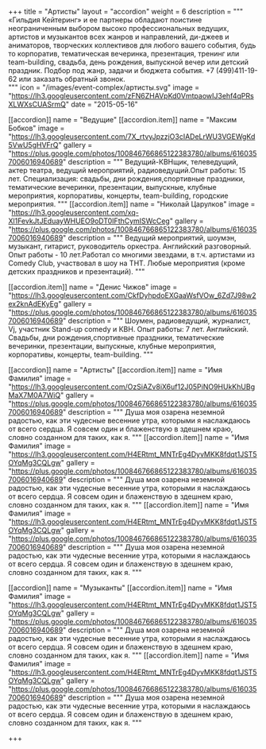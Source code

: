 +++
title = "Артисты"
layout = "accordion"
weight = 6
description = """
   «Гильдия Кейтеринг» и ее партнеры обладают поистине неограниченным выбором высоко профессиональных ведущих, артистов и музыкантов всех жанров и направлений, ди-джеев и аниматоров, творческих коллективов для любого вашего события, будь то  корпоратив, тематическая вечеринка, презентация, тренинг или team-building, свадьба, день рождения, выпускной вечер или детский праздник. Подбор под жанр, задачи и бюджета события. +7 (499)411-19-62 или заказать обратный звонок.  
"""
icon = "/images/event-complex/артисты.svg"
image = "https://lh3.googleusercontent.com/zFN6ZHAVpKd0VmtpaowIJ3ehf4qPRsXLWXsCUASrmQ"
date = "2015-05-16"  

[[accordion]]
  name = "Ведущие"
  [[accordion.item]]
    name = "Максим Бобков"
    image = "https://lh3.googleusercontent.com/7X_rtvyJpzzjO3cIADeLrWU3VGEWgKd5VwU5gHVFrQ"
    gallery = "https://plus.google.com/photos/100846766865122383780/albums/6160357006016940689"
    description = """
Ведущий-КВНщик, телеведущий, актер театра, ведущий мероприятий, радиоведущий.Опыт работы: 15 лет. Специализация: свадьбы,	дни рождения,спортивные праздники, тематические вечеринки, презентации, выпускные, клубные мероприятия, корпоративы, концерты, team-building, городские мероприятия.
    """
  [[accordion.item]]
    name = "Николай Царулков"
    image = "https://lh3.googleusercontent.com/xq-Xl1FevkJtJEduayWHUEO9oDT0IFthCymISWcCeg"
    gallery = "https://plus.google.com/photos/100846766865122383780/albums/6160357006016940689"
    description = """
    Ведущий мероприятий, шоумэн, музыкант, гитарист, руководитель оркестра. Английский разговорный. Опыт работы - 10 лет.Работал со многими звездами, в т.ч. артистами из Comedy Club, участвовал в шоу на ТНТ. Любые мероприятия (кроме детских праздников и презентаций).
        """

   [[accordion.item]]
      name = "Денис Чижов"
      image = "https://lh3.googleusercontent.com/CkfDyhpdoEXGaaWsfVOw_6Zd7J98w2ex2knAdEKyEg"
      gallery = "https://plus.google.com/photos/100846766865122383780/albums/6160357006016940689"
      description = """
      Шоумен, радиоведущий, журналист, Vj, участник Stand-up соmedy и КВН. Опыт работы: 7 лет. Английский. Свадьбы,	дни рождения,спортивные праздники, тематические вечеринки, презентации, выпускные, клубные мероприятия, корпоративы, концерты, team-building.
          """


[[accordion]]
  name = "Артисты"
  [[accordion.item]]
    name = "Имя Фамилия"
    image = "https://lh3.googleusercontent.com/OzSiAZv8iX6uf12J05PiNO9HUkKhUBgMaX7M0A7WiQ"
    gallery = "https://plus.google.com/photos/100846766865122383780/albums/6160357006016940689"
    description = """
      Душа моя озарена неземной радостью, как эти чудесные весенние утра, которыми я наслаждаюсь от всего сердца. Я совсем один и блаженствую в здешнем краю, словно созданном для таких, как я.
    """
  [[accordion.item]]
    name = "Имя Фамилия"
    image = "https://lh3.googleusercontent.com/H4ERtmt_MNTrEg4DyvMKK8fdqt1JST5OYqMg3CQLgw"
    gallery = "https://plus.google.com/photos/100846766865122383780/albums/6160357006016940689"
    description = """
      Душа моя озарена неземной радостью, как эти чудесные весенние утра, которыми я наслаждаюсь от всего сердца. Я совсем один и блаженствую в здешнем краю, словно созданном для таких, как я.
    """
  [[accordion.item]]
    name = "Имя Фамилия"
    image = "https://lh3.googleusercontent.com/H4ERtmt_MNTrEg4DyvMKK8fdqt1JST5OYqMg3CQLgw"
    gallery = "https://plus.google.com/photos/100846766865122383780/albums/6160357006016940689"
    description = """
      Душа моя озарена неземной радостью, как эти чудесные весенние утра, которыми я наслаждаюсь от всего сердца. Я совсем один и блаженствую в здешнем краю, словно созданном для таких, как я.
    """


[[accordion]]
  name = "Музыканты"
  [[accordion.item]]
    name = "Имя Фамилия"
    image = "https://lh3.googleusercontent.com/H4ERtmt_MNTrEg4DyvMKK8fdqt1JST5OYqMg3CQLgw"
    gallery = "https://plus.google.com/photos/100846766865122383780/albums/6160357006016940689"
    description = """
      Душа моя озарена неземной радостью, как эти чудесные весенние утра, которыми я наслаждаюсь от всего сердца. Я совсем один и блаженствую в здешнем краю, словно созданном для таких, как я.
    """
  [[accordion.item]]
    name = "Имя Фамилия"
    image = "https://lh3.googleusercontent.com/H4ERtmt_MNTrEg4DyvMKK8fdqt1JST5OYqMg3CQLgw"
    gallery = "https://plus.google.com/photos/100846766865122383780/albums/6160357006016940689"
    description = """
      Душа моя озарена неземной радостью, как эти чудесные весенние утра, которыми я наслаждаюсь от всего сердца. Я совсем один и блаженствую в здешнем краю, словно созданном для таких, как я.
    """

+++
